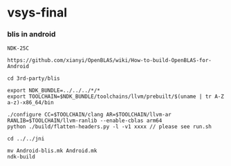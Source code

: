 # vsys-final

### blis in android
    
    NDK-25C

    https://github.com/xianyi/OpenBLAS/wiki/How-to-build-OpenBLAS-for-Android

    cd 3rd-party/blis

    export NDK_BUNDLE=../../../*/*
    export TOOLCHAIN=$NDK_BUNDLE/toolchains/llvm/prebuilt/$(uname | tr A-Z a-z)-x86_64/bin
    
    ./configure CC=$TOOLCHAIN/clang AR=$TOOLCHAIN/llvm-ar RANLIB=$TOOLCHAIN/llvm-ranlib --enable-cblas arm64
    python ./build/flatten-headers.py -l -v1 xxxx // please see run.sh

    cd ../../jni

    mv Android-blis.mk Android.mk
    ndk-build
